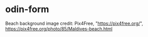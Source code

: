 # odin-form

Beach background image credit: Pix4Free, "https://pix4free.org/", https://pix4free.org/photo/85/Maldives-beach.html